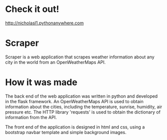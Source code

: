# Check it out!
http://nicholasl1.pythonanywhere.com

# Scraper
Scraper is a web application that scrapes weather information about any city in the world from an OpenWeatherMaps API.

# How it was made
The back end of the web application was written in python and developed in the flask framework. An OpenWeatherMaps API is used to obtain information about the
cities, including the temperature, sunrise, humidity, air pressure etc. The HTTP library 'requests' is used to obtain the dictionary of information from the API.

The front end of the application is designed in html and css, using a bootstrap navbar template and simple background images.

